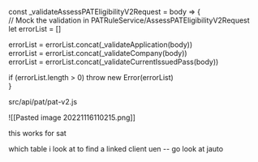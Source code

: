 const _validateAssessPATEligibilityV2Request = body => {  
  // Mock the validation in PATRuleService/AssessPATEligibilityV2Request  
  let errorList = []  
  
  errorList = errorList.concat(_validateApplication(body))  
  errorList = errorList.concat(_validateCompany(body))  
  errorList = errorList.concat(_validateCurrentIssuedPass(body))  
  
  if (errorList.length > 0) throw new Error(errorList)  
}

src/api/pat/pat-v2.js

![[Pasted image 20221116110215.png]]

this works for sat

which table i look at to find a linked client uen -- go look at jauto